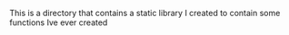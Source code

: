 This is a directory that contains a static library I created to contain some functions Ive ever created
